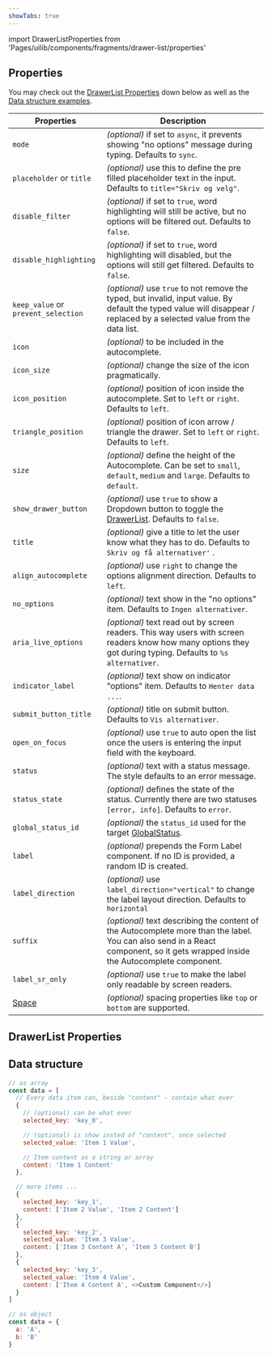 ```yaml
---
showTabs: true
---
```


import DrawerListProperties from 'Pages/uilib/components/fragments/drawer-list/properties'

## Properties

You may check out the [DrawerList Properties](#drawerlist-properties) down below as well as the [Data structure examples](#data-structure).

| Properties                                  | Description                                                                                                                                                                     |
| ------------------------------------------- | ------------------------------------------------------------------------------------------------------------------------------------------------------------------------------- |
| `mode`                                      | _(optional)_ if set to `async`, it prevents showing "no options" message during typing. Defaults to `sync`.                                                                     |
| `placeholder` or `title`                    | _(optional)_ use this to define the pre filled placeholder text in the input. Defaults to `title="Skriv og velg"`.                                                              |
| `disable_filter`                            | _(optional)_ if set to `true`, word highlighting will still be active, but no options will be filtered out. Defaults to `false`.                                                |
| `disable_highlighting`                      | _(optional)_ if set to `true`, word highlighting will disabled, but the options will still get filtered. Defaults to `false`.                                                   |
| `keep_value` or `prevent_selection`         | _(optional)_ use `true` to not remove the typed, but invalid, input value. By default the typed value will disappear / replaced by a selected value from the data list.         |
| `icon`                                      | _(optional)_ to be included in the autocomplete.                                                                                                                                |
| `icon_size`                                 | _(optional)_ change the size of the icon pragmatically.                                                                                                                         |
| `icon_position`                             | _(optional)_ position of icon inside the autocomplete. Set to `left` or `right`. Defaults to `left`.                                                                            |
| `triangle_position`                         | _(optional)_ position of icon arrow / triangle the drawer. Set to `left` or `right`. Defaults to `left`.                                                                        |
| `size`                                      | _(optional)_ define the height of the Autocomplete. Can be set to `small`, `default`, `medium` and `large`. Defaults to `default`.                                              |
| `show_drawer_button`                        | _(optional)_ use `true` to show a Dropdown button to toggle the [DrawerList](/uilib/components/fragments/drawer-list). Defaults to `false`.                                     |
| `title`                                     | _(optional)_ give a title to let the user know what they has to do. Defaults to `Skriv og få alternativer'` .                                                                   |
| `align_autocomplete`                        | _(optional)_ use `right` to change the options alignment direction. Defaults to `left`.                                                                                         |
| `no_options`                                | _(optional)_ text show in the "no options" item. Defaults to `Ingen alternativer`.                                                                                              |
| `aria_live_options`                         | _(optional)_ text read out by screen readers. This way users with screen readers know how many options they got during typing. Defaults to `%s alternativer`.                   |
| `indicator_label`                           | _(optional)_ text show on indicator "options" item. Defaults to `Henter data ...`.                                                                                              |
| `submit_button_title`                       | _(optional)_ title on submit button. Defaults to `Vis alternativer`.                                                                                                            |
| `open_on_focus`                             | _(optional)_ use `true` to auto open the list once the users is entering the input field with the keyboard.                                                                     |
| `status`                                    | _(optional)_ text with a status message. The style defaults to an error message.                                                                                                |
| `status_state`                              | _(optional)_ defines the state of the status. Currently there are two statuses `[error, info]`. Defaults to `error`.                                                            |
| `global_status_id`                          | _(optional)_ the `status_id` used for the target [GlobalStatus](/uilib/components/global-status).                                                                               |
| `label`                                     | _(optional)_ prepends the Form Label component. If no ID is provided, a random ID is created.                                                                                   |
| `label_direction`                           | _(optional)_ use `label_direction="vertical"` to change the label layout direction. Defaults to `horizontal`                                                                    |
| `suffix`                                    | _(optional)_ text describing the content of the Autocomplete more than the label. You can also send in a React component, so it gets wrapped inside the Autocomplete component. |
| `label_sr_only`                             | _(optional)_ use `true` to make the label only readable by screen readers.                                                                                                      |
| [Space](/uilib/components/space/properties) | _(optional)_ spacing properties like `top` or `bottom` are supported.                                                                                                           |

## DrawerList Properties

<DrawerListProperties />

## Data structure

```js
// as array
const data = [
  // Every data item can, beside "content" - contain what ever
  {
    // (optional) can be what ever
    selected_key: 'key_0',

    // (optional) is show insted of "content", once selected
    selected_value: 'Item 1 Value',

    // Item content as a string or array
    content: 'Item 1 Content'
  },

  // more items ...
  {
    selected_key: 'key_1',
    content: ['Item 2 Value', 'Item 2 Content']
  },
  {
    selected_key: 'key_2',
    selected_value: 'Item 3 Value',
    content: ['Item 3 Content A', 'Item 3 Content B']
  },
  {
    selected_key: 'key_3',
    selected_value: 'Item 4 Value',
    content: ['Item 4 Content A', <>Custom Component</>]
  }
]

// as object
const data = {
  a: 'A',
  b: 'B'
}
```
